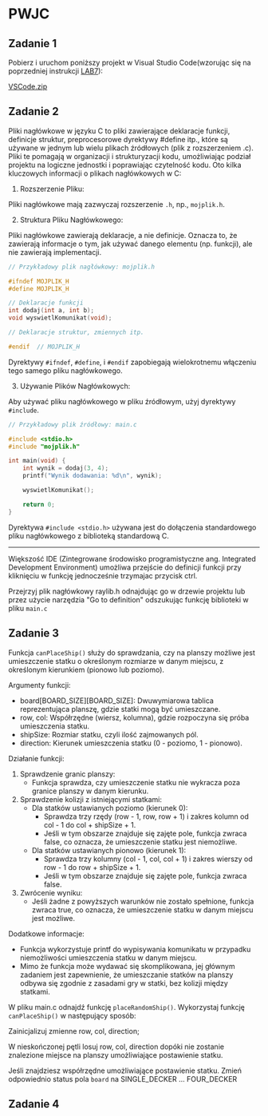 # PWJC

## Zadanie 1

Pobierz i uruchom poniższy projekt w Visual Studio Code(wzorując się na poprzedniej instrukcji [LAB7](https://c.lazysolutions.pl/instructions2/Lab007/battleships.html)):

[VSCode.zip](VSCODE.zip)

## Zadanie 2


Pliki nagłówkowe w języku C to pliki zawierające deklaracje funkcji, definicje struktur, preprocesorowe dyrektywy #define itp., które są używane w jednym lub wielu plikach źródłowych (plik z rozszerzeniem .c). Pliki te pomagają w organizacji i strukturyzacji kodu, umożliwiając podział projektu na logiczne jednostki i poprawiając czytelność kodu. Oto kilka kluczowych informacji o plikach nagłówkowych w C:

1. Rozszerzenie Pliku:

Pliki nagłówkowe mają zazwyczaj rozszerzenie `.h`, np., `mojplik.h`.

2. Struktura Pliku Nagłówkowego:

Pliki nagłówkowe zawierają deklaracje, a nie definicje. Oznacza to, że zawierają informacje o tym, jak używać danego elementu (np. funkcji), ale nie zawierają implementacji.

```c
// Przykładowy plik nagłówkowy: mojplik.h

#ifndef MOJPLIK_H
#define MOJPLIK_H

// Deklaracje funkcji
int dodaj(int a, int b);
void wyswietlKomunikat(void);

// Deklaracje struktur, zmiennych itp.

#endif  // MOJPLIK_H
```

Dyrektywy `#ifndef`, `#define`, i `#endif` zapobiegają wielokrotnemu włączeniu tego samego pliku nagłówkowego.

3. Używanie Plików Nagłówkowych:

Aby używać pliku nagłówkowego w pliku źródłowym, użyj dyrektywy `#include`.

```c
// Przykładowy plik źródłowy: main.c

#include <stdio.h>
#include "mojplik.h"

int main(void) {
    int wynik = dodaj(3, 4);
    printf("Wynik dodawania: %d\n", wynik);

    wyswietlKomunikat();

    return 0;
}
```

Dyrektywa `#include <stdio.h>` używana jest do dołączenia standardowego pliku nagłówkowego z biblioteką standardową C.

---

Większość IDE (Zintegrowane środowisko programistyczne ang. Integrated Development Environment) umożliwa przejście do definicji funkcji przy kliknięciu w funkcję jednocześnie trzymajac przycisk ctrl.

Przejrzyj plik nagłówkowy raylib.h odnajdując go w drzewie projektu lub przez użycie narzędzia "Go to definition" odszukując funkcję biblioteki w pliku `main.c`

## Zadanie 3

Funkcja `canPlaceShip()` służy do sprawdzania, czy na planszy możliwe jest umieszczenie statku o określonym rozmiarze w danym miejscu, z określonym kierunkiem (pionowo lub poziomo). 

Argumenty funkcji:
- board[BOARD_SIZE][BOARD_SIZE]: Dwuwymiarowa tablica reprezentująca planszę, gdzie statki mogą być umieszczane.
- row, col: Współrzędne (wiersz, kolumna), gdzie rozpoczyna się próba umieszczenia statku.
- shipSize: Rozmiar statku, czyli ilość zajmowanych pól.
- direction: Kierunek umieszczenia statku (0 - poziomo, 1 - pionowo).

Działanie funkcji:
1. Sprawdzenie granic planszy:
    - Funkcja sprawdza, czy umieszczenie statku nie wykracza poza granice planszy w danym kierunku.
2. Sprawdzenie kolizji z istniejącymi statkami:
    - Dla statków ustawianych poziomo (kierunek 0):
        - Sprawdza trzy rzędy (row - 1, row, row + 1) i zakres kolumn od col - 1 do col + shipSize + 1.
        - Jeśli w tym obszarze znajduje się zajęte pole, funkcja zwraca false, co oznacza, że umieszczenie statku jest niemożliwe.
    - Dla statków ustawianych pionowo (kierunek 1):
        - Sprawdza trzy kolumny (col - 1, col, col + 1) i zakres wierszy od row - 1 do row + shipSize + 1.
        - Jeśli w tym obszarze znajduje się zajęte pole, funkcja zwraca false.
3. Zwrócenie wyniku:
    - Jeśli żadne z powyższych warunków nie zostało spełnione, funkcja zwraca true, co oznacza, że umieszczenie statku w danym miejscu jest możliwe.

Dodatkowe informacje:
- Funkcja wykorzystuje printf do wypisywania komunikatu w przypadku niemożliwości umieszczenia statku w danym miejscu.
- Mimo że funkcja może wydawać się skomplikowana, jej głównym zadaniem jest zapewnienie, że umieszczanie statków na planszy odbywa się zgodnie z zasadami gry w statki, bez kolizji między statkami.

W pliku main.c odnajdź funkcję `placeRandomShip()`. Wykorzystaj funkcję `canPlaceShip()` w następujący sposób:

Zainicjalizuj zmienne row, col, direction;

W nieskończonej pętli losuj row, col, direction dopóki nie zostanie znalezione miejsce na planszy umożliwiające postawienie statku.

Jeśli znajdziesz współrzędne umożliwiające postawienie statku. Zmień odpowiednio status pola `board` na SINGLE_DECKER ... FOUR_DECKER

## Zadanie 4



